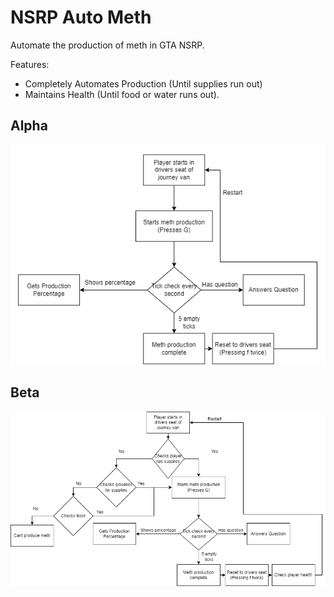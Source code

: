 # NSRP Auto Meth
Automate the production of meth in GTA NSRP.

Features:
- Completely Automates Production (Until supplies run out)
- Maintains Health (Until food or water runs out).

## Alpha
![Alpha XML](images/Alpha.png)
## Beta
![Beta XML](images/Beta.png)
